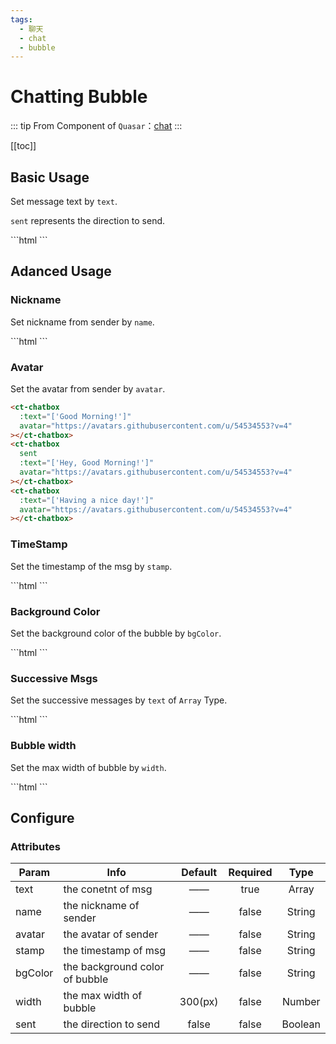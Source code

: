 ```yaml
---
tags:
  - 聊天
  - chat
  - bubble
---
```


# Chatting Bubble

::: tip From
Component of `Quasar`：[chat](http://www.quasarchs.com/vue-components/chat)
:::

[[toc]]

## Basic Usage

Set message text by `text`.

`sent` represents the direction to send.

<com-show>
  ```html
  <ct-chatbox :text="['Good Morning!']"></ct-chatbox>
  <ct-chatbox sent :text="['Good Morning!']"></ct-chatbox>
  <ct-chatbox :text="['Have a nice day~]"></ct-chatbox>
  ```
  <template v-slot:show>
    <ct-chatbox :text="['Good Morning!']"></ct-chatbox>
    <ct-chatbox sent :text="['Good Morning!']"></ct-chatbox>
    <ct-chatbox :text="['Have a nice day~']"></ct-chatbox>
  </template>
</com-show>

## Adanced Usage

### Nickname

Set nickname from sender by `name`.

<com-show>
  ```html
  <ct-chatbox
    :text="['Good Morning!']"
    name="Gypsophlia"
    avatar="https://avatars.githubusercontent.com/u/54534553?v=4"
  ></ct-chatbox>
  <ct-chatbox
    sent
    :text="['Hey, Good Morning!']"
    name="Gypsophlia"
    avatar="https://avatars.githubusercontent.com/u/54534553?v=4"
  ></ct-chatbox>
  <ct-chatbox
    :text="['Having a nice day!']"
    name="Gypsophlia"
    avatar="https://avatars.githubusercontent.com/u/54534553?v=4"
  ></ct-chatbox>
  ```
  <template v-slot:show>
    <ct-chatbox
      :text="['Good Morning!']"
      name="Gypsophlia"
    ></ct-chatbox>
    <ct-chatbox 
      sent 
      :text="['Hey, Good Morning!']"
      name="Gypsophlia"
    ></ct-chatbox>
    <ct-chatbox
      :text="['Having a nice day!']"
      name="Gypsophlia"
    ></ct-chatbox>
  </template>
</com-show>

### Avatar

Set the avatar from sender by `avatar`.

<com-show>

```html
<ct-chatbox
  :text="['Good Morning!']"
  avatar="https://avatars.githubusercontent.com/u/54534553?v=4"
></ct-chatbox>
<ct-chatbox
  sent
  :text="['Hey, Good Morning!']"
  avatar="https://avatars.githubusercontent.com/u/54534553?v=4"
></ct-chatbox>
<ct-chatbox
  :text="['Having a nice day!']"
  avatar="https://avatars.githubusercontent.com/u/54534553?v=4"
></ct-chatbox>
```

  <template v-slot:show>  
    <ct-chatbox
      :text="['Good Morning!']"
      avatar="https://avatars.githubusercontent.com/u/54534553?v=4"
    ></ct-chatbox>
    <ct-chatbox
      sent
      :text="['Hey, Good Morning!']"
      avatar="https://avatars.githubusercontent.com/u/54534553?v=4"
    ></ct-chatbox>
    <ct-chatbox
      :text="['Having a nice day!']"
      avatar="https://avatars.githubusercontent.com/u/54534553?v=4"
    ></ct-chatbox>
  </template>
</com-show>

### TimeStamp

Set the timestamp of the msg by `stamp`.

<com-show>
  ```html
  <ct-chatbox :text="['Good Morning!']" stamp="3 minutes ago"></ct-chatbox>
  <ct-chatbox sent :text="['Hey, Good Morning!']" stamp="4 minutes ago"></ct-chatbox>
  <ct-chatbox :text="['Having a nice day!']" stamp="4 minutes ago"></ct-chatbox>
  ```
  <template v-slot:show>  
    <ct-chatbox
      :text="['Good Morning!']"
      stamp="3 minutes ago"
    ></ct-chatbox>
    <ct-chatbox
      sent
      :text="['Hey, Good Morning!']"
      stamp="4 minutes ago"
    ></ct-chatbox>
    <ct-chatbox
      :text="['Having a nice day!']"
      stamp="4 minutes ago"
    ></ct-chatbox>
  </template>
</com-show>

### Background Color

Set the background color of the bubble by `bgColor`.

<com-show>
  ```html
  <ct-chatbox
    :text="['Good Morning!']"
    name="Gypsophlia"
    stamp="3 minutes ago"
    avatar="https://avatars.githubusercontent.com/u/54534553?v=4"
    bgColor="skyblue"
  ></ct-chatbox>
  <ct-chatbox
    sent
    :text="['Hey, Good Morning!']"
    name="Gypsophlia"
    stamp="4 minutes ago"
    avatar="https://avatars.githubusercontent.com/u/54534553?v=4"
    bgColor="#ecb959"
  ></ct-chatbox>
  <ct-chatbox
    :text="['Having a nice day!']"
    name="Gypsophlia"
    stamp="4 minutes ago"
    avatar="https://avatars.githubusercontent.com/u/54534553?v=4"
    bgColor="#3dbf6c"
  ></ct-chatbox>
  ```
  <template v-slot:show>  
    <ct-chatbox
      :text="['Good Morning!']"
      name="Gypsophlia"
      stamp="3 minutes ago"
      avatar="https://avatars.githubusercontent.com/u/54534553?v=4"
      bgColor="skyblue"
    ></ct-chatbox>
    <ct-chatbox
      sent
      :text="['Hey, Good Morning!']"
      name="Gypsophlia"
      stamp="4 minutes ago"
      avatar="https://avatars.githubusercontent.com/u/54534553?v=4"
      bgColor="#ecb959"
    ></ct-chatbox>
    <ct-chatbox
      :text="['Having a nice day!']"
      name="Gypsophlia"
      stamp="4 minutes ago"
      avatar="https://avatars.githubusercontent.com/u/54534553?v=4"
      bgColor="#3dbf6c"
    ></ct-chatbox>
  </template>
</com-show>

### Successive Msgs

Set the successive messages by `text` of `Array` Type.

<com-show>
  ```html
  <ct-chatbox :text="['Good Morning!']"></ct-chatbox>
  <ct-chatbox sent :text="[
    'Good Morning!', 
    'If I don not see you,',
    'Then good afternoon, good evening and good night.'
    ]"></ct-chatbox>
  <ct-chatbox :text="['Haha, OK!']"></ct-chatbox>
  ```
  <template v-slot:show>
    <ct-chatbox :text="['Good Morning!']"></ct-chatbox>
    <ct-chatbox sent :text="[
      'Good Morning!', 
      'If I don not see you,',
      'Then good afternoon, good evening and good night.'
      ]"></ct-chatbox>
    <ct-chatbox :text="['Haha, OK!']"></ct-chatbox>
  </template>
</com-show>

### Bubble width

Set the max width of bubble by `width`.

<com-show>
  ```html
  <ct-chatbox :width="400" :text="['But Cartier still often wrote letter for me, which said he always miss everything of that summer.']"></ct-chatbox>
  <ct-chatbox sent :text="['I have to say, a man will become a red pig when he is thirty years old.']"></ct-chatbox>
  ```
  <template v-slot:show>
    <ct-chatbox :width="400" :text="['But Cartier still often wrote letter for me, which said he always miss everything of that summer.']"></ct-chatbox>
    <ct-chatbox sent :text="['I have to say, a man will become a red pig when he is thirty years old.']"></ct-chatbox>
  </template>
</com-show>

## Configure

### Attributes

| Param   | Info                           | Default | Required |  Type   |
| ------- | ------------------------------ | :-----: | :------: | :-----: |
| text    | the conetnt of msg             |   ——    |   true   |  Array  |
| name    | the nickname of sender         |   ——    |  false   | String  |
| avatar  | the avatar of sender           |   ——    |  false   | String  |
| stamp   | the timestamp of msg           |   ——    |  false   | String  |
| bgColor | the background color of bubble |   ——    |  false   | String  |
| width   | the max width of bubble        | 300(px) |  false   | Number  |
| sent    | the direction to send          |  false  |  false   | Boolean |
